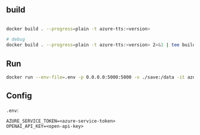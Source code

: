 #
## build

```bash

docker build . --progress=plain -t azure-tts:<version>

# debug
docker build . --progress=plain -t azure-tts:<version> 2>&1 | tee build.log
```

## Run

```bash
docker run --env-file=.env -p 0.0.0.0:5000:5000 -v ./save:/data -it azure-tts:<version>
```

## Config

`.env`:

```
AZURE_SERVICE_TOKEN=<azure-service-token>
OPENAI_API_KEY=<open-api-key>
```